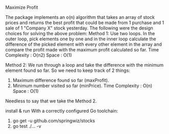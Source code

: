 Maximize Profit

The package implements an o(n) algorithm that takes an array of stock prices and returns the best profit that could be made from 1 purchase and 1 sale of 1 "Company X" stock yesterday.
The following were the design choices for solving the above problem:
Method 1:
Use two loops. In the outer loop, pick elements one by one and in the inner loop calculate the difference of the picked element with every other element in the array and compare the profit made with the maximum profit calculated so far.
Time Complexity : O(n2)
Space : O(1)

Method 2:
We run through a loop and take the difference with the minimum element found so far. So we need to keep track of 2 things:
1) Maximum difference found so far (maxProfit).
2) Minimum number visited so far (minPrice).
Time Complexity : O(n)
Space : O(1)

Needless to say that we take the Method 2.

install & run
With a correctly configured Go toolchain:
1. go get -u github.com/springwiz/stocks
2. go test ./... -v